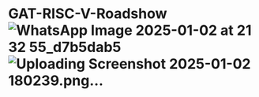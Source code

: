 # GAT-RISC-V-Roadshow![WhatsApp Image 2025-01-02 at 21 32 55_d7b5dab5](https://github.com/user-attachments/assets/003c688e-870c-4969-82ca-377b11928fc2)![Uploading Screenshot 2025-01-02 180239.png…]()

